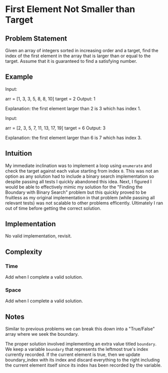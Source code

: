 # First Element Not Smaller than Target

## Problem Statement

Given an array of integers sorted in increasing order and a target, find the index of the first element in the array that is larger than or equal to the target. Assume that it is guaranteed to find a satisfying number.

## Example

Input:

arr = [1, 3, 3, 5, 8, 8, 10]
target = 2
Output: 1

Explanation: the first element larger than 2 is 3 which has index 1.

Input:

arr = [2, 3, 5, 7, 11, 13, 17, 19]
target = 6
Output: 3

Explanation: the first element larger than 6 is 7 which has index 3.

## Intuition

My immediate inclination was to implement a loop using `enumerate` and check the target against each value starting from index `0`. This was not an option as any solution had to include a binary search implementation so despite passing all tests I quickly abandoned this idea. Next, I figured I would be able to effectively mimic my solution for the "Finding the Boundary with Binary Search" problem but this quickly proved to be fruitless as my original implementation in that problem (while passing all relevant tests) was not scalable to other problems efficently. Ultimately I ran out of time before getting the correct solution.

## Implementation

No valid implementation, revisit.

## Complexity

### Time

Add when I complete a valid solution.

### Space

Add when I complete a valid solution.

## Notes

Similar to previous problems we can break this down into a "True/False" array where we seek the boundary.

The proper solution involved implementing an extra value titled `boundary`. We keep a variable `boundary` that represents the leftmost true's index currently recorded. If the current element is true, then we update boundary_index with its index and discard everything to the right including the current element itself since its index has been recorded by the variable.
